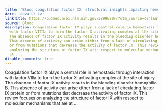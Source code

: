 ```yaml
---
title: 'Blood coagulation factor IX: structural insights impacting hemophilia B therapy'
date: '2024-07-12'
linkTitle: https://pubmed.ncbi.nlm.nih.gov/38996207/?utm_source=curl&utm_medium=rss&utm_campaign=journals&utm_content=7603509&fc=None&ff=20240713181657&v=2.18.0.post9+e462414
source: Blood
description: Coagulation factor IX plays a central role in hemostasis through interaction
  with factor VIIIa to form the factor X-activating complex at the site of injury.
  The absence of factor IX activity results in the bleeding disorder hemophilia B.
  This absence of activity can arise either from a lack of circulating factor IX protein
  or from mutations that decrease the activity of factor IX. This review focuses on
  analyzing the structure of factor IX with respect to molecular mechanisms that are
  at ...
disable_comments: true
---
```

Coagulation factor IX plays a central role in hemostasis through interaction with factor VIIIa to form the factor X-activating complex at the site of injury. The absence of factor IX activity results in the bleeding disorder hemophilia B. This absence of activity can arise either from a lack of circulating factor IX protein or from mutations that decrease the activity of factor IX. This review focuses on analyzing the structure of factor IX with respect to molecular mechanisms that are at ...